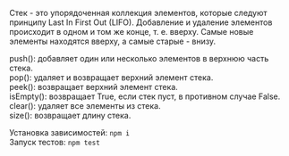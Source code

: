 Стек - это упорядоченная коллекция элементов, которые следуют принципу Last In First Out (LIFO). Добавление и удаление элементов происходит в одном и том же конце, т. е. вверху. Самые новые элементы находятся вверху, а самые старые - внизу.

push(): добавляет один или несколько элементов в верхнюю часть стека.  
pop(): удаляет и возвращает верхний элемент стека.  
peek(): возвращает верхний элемент стека.  
isEmpty(): возвращает True, если стек пуст, в противном случае False.  
clear(): удаляет все элементы из стека.  
size(): возвращает длину стека.  

Установка зависимостей: `npm i`   
Запуск тестов: `npm test`   
